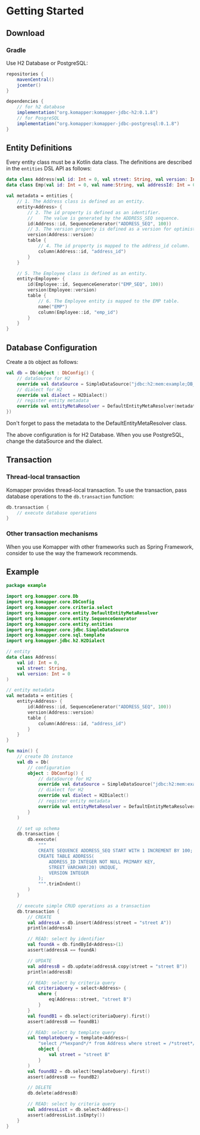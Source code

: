 # Getting Started

## Download
### Gradle

Use H2 Database or PostgreSQL:

```groovy
repositories {
    mavenCentral()
    jcenter()
}

dependencies {
    // for h2 database
    implementation("org.komapper:komapper-jdbc-h2:0.1.8")
    // for PosgreSQL
    implementation("org.komapper:komapper-jdbc-postgresql:0.1.8")
}
```

## Entity Definitions
Every entity class must be a Kotlin data class.
The definitions are described in the `entities` DSL API as follows:

```kotlin
data class Address(val id: Int = 0, val street: String, val version: Int = 0)
data class Emp(val id: Int = 0, val name:String, val addressId: Int = 0, val version: Int = 0)

val metadata = entities {
    // 1. The Address class is defined as an entity.
    entity<Address> {
        // 2. The id property is defined as an identifier. 
        //    The value is generated by the ADDRESS_SEQ sequence.
        id(Address::id, SequenceGenerator("ADDRESS_SEQ", 100))
        // 3. The version property is defined as a version for optimistic lock.
        version(Address::version)
        table {
            // 4. The id property is mapped to the address_id column.
            column(Address::id, "address_id")
        }
    }

    // 5. The Employee class is defined as an entity.
    entity<Employee> {
        id(Employee::id, SequenceGenerator("EMP_SEQ", 100))
        version(Employee::version)
        table {
            // 6. The Employee entity is mapped to the EMP table.
            name("EMP")
            column(Employee::id, "emp_id")
        }
    }
}
```

## Database Configuration
Create a `Db` object as follows:

```kotlin
val db = Db(object : DbConfig() {
    // dataSource for H2
    override val dataSource = SimpleDataSource("jdbc:h2:mem:example;DB_CLOSE_DELAY=-1")
    // dialect for H2
    override val dialect = H2Dialect()
    // register entity metadata
    override val entityMetaResolver = DefaultEntityMetaResolver(metadata)
})
```

Don't forget to pass the metadata to the DefaultEntityMetaResolver class.

The above configuration is for H2 Database.
When you use PostgreSQL, change the dataSource and the dialect.

## Transaction

### Thread-local transaction
Komapper provides thread-local transaction.
To use the transaction, pass database operations to the `db.transaction` function:

```kotlin
db.transaction {
    // execute database operations
}
```

### Other transaction mechanisms

When you use Komapper with other frameworks such as Spring Framework, 
consider to use the way the framework recommends.

## Example

```kotlin
package example

import org.komapper.core.Db
import org.komapper.core.DbConfig
import org.komapper.core.criteria.select
import org.komapper.core.entity.DefaultEntityMetaResolver
import org.komapper.core.entity.SequenceGenerator
import org.komapper.core.entity.entities
import org.komapper.core.jdbc.SimpleDataSource
import org.komapper.core.sql.template
import org.komapper.jdbc.h2.H2Dialect

// entity
data class Address(
    val id: Int = 0,
    val street: String,
    val version: Int = 0
)

// entity metadata
val metadata = entities {
    entity<Address> {
        id(Address::id, SequenceGenerator("ADDRESS_SEQ", 100))
        version(Address::version)
        table {
            column(Address::id, "address_id")
        }
    }
}

fun main() {
    // create Db instance
    val db = Db(
        // configuration
        object : DbConfig() {
            // dataSource for H2
            override val dataSource = SimpleDataSource("jdbc:h2:mem:example;DB_CLOSE_DELAY=-1")
            // dialect for H2
            override val dialect = H2Dialect()
            // register entity metadata
            override val entityMetaResolver = DefaultEntityMetaResolver(metadata)
        }
    )

    // set up schema
    db.transaction {
        db.execute(
            """
            CREATE SEQUENCE ADDRESS_SEQ START WITH 1 INCREMENT BY 100;
            CREATE TABLE ADDRESS(
                ADDRESS_ID INTEGER NOT NULL PRIMARY KEY,
                STREET VARCHAR(20) UNIQUE,
                VERSION INTEGER
            );
            """.trimIndent()
        )
    }

    // execute simple CRUD operations as a transaction
    db.transaction {
        // CREATE
        val addressA = db.insert(Address(street = "street A"))
        println(addressA)

        // READ: select by identifier
        val foundA = db.findById<Address>(1)
        assert(addressA == foundA)

        // UPDATE
        val addressB = db.update(addressA.copy(street = "street B"))
        println(addressB)

        // READ: select by criteria query
        val criteriaQuery = select<Address> {
            where {
                eq(Address::street, "street B")
            }
        }
        val foundB1 = db.select(criteriaQuery).first()
        assert(addressB == foundB1)

        // READ: select by template query
        val templateQuery = template<Address>(
            "select /*%expand*/* from Address where street = /*street*/'test'",
            object {
                val street = "street B"
            }
        )
        val foundB2 = db.select(templateQuery).first()
        assert(addressB == foundB2)

        // DELETE
        db.delete(addressB)

        // READ: select by criteria query
        val addressList = db.select<Address>()
        assert(addressList.isEmpty())
    }
}
```

